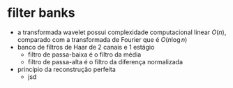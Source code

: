 # filter banks

- a transformada wavelet possui complexidade computacional linear $O(n)$, comparado com a transformada de Fourier que é $O(n\log n)$
- banco de filtros de Haar de 2 canais e 1 estágio
  - filtro de passa-baixa é o filtro da média
  - filtro de passa-alta é o filtro da diferença normalizada
- princípio da reconstrução perfeita
  - jsd 